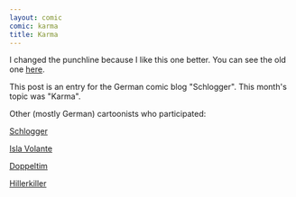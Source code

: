 ```yaml
---
layout: comic
comic: karma
title: Karma
---
```


I changed the punchline because I like this one better.
You can see the old one [here](http://lolnein.com/comics/karmafirstversion.png).

This post is an entry for the German comic blog "Schlogger".
This month's topic was "Karma".

Other (mostly German) cartoonists who participated:

[Schlogger](http://schlogger.de/wordpress/comiccollab-21-karma/)

[Isla Volante](http://www.isla-volante.ch/comic-collab-21-karma/)

[Doppeltim](http://www.doppeltim.de/?p=435)

[Hillerkiller](http://hillerkiller.com/blog/?p=951)